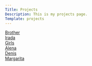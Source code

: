 ```yaml
---
Title: Projects
Description: This is my projects page.
Template: projects
---
```


<div class="box box-1 box-pic-1">
<a href="projects/brother" class="link-style">Brother</a>
</div>

<div class="box box-2 box-pic-2">
<a href="projects/irada" class="link-style">Irada</a>
</div>

<div class="box box-2 box-pic-3">
<a href="projects/girls" class="link-style">Girls</a>
</div>

<div class="box box-1 box-pic-4">
<a href="projects/alena " class="link-style">Alena</a>
</div>

<div class="box box-1 box-pic-5">
<a href="projects/denis" class="link-style">Denis</a>
</div>

<div class="box box-2 box-pic-6">
<a href="projects/margarita" class="link-style">Margarita</a>
</div>
